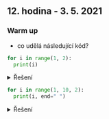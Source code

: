 ## 12. hodina - 3. 5. 2021

### Warm up

- co udělá následující kód?

``` python
for i in range(1, 2):
  print(i)
```

<details>
<summary>Řešení</summary>
``` python
1
```
  range(min, max) - cyklus začíná minimu a končí na maximum - 1
</details>

``` python
for i in range(1, 10, 2):
  print(i, end=" ")
```

<details>
<summary>Řešení</summary>
```
1 3 5 7 9 
```
  sep - separátor - co se vytikne mezi argumenty print
  end - konec řádku - co se vytiskne na konci print
</details>
